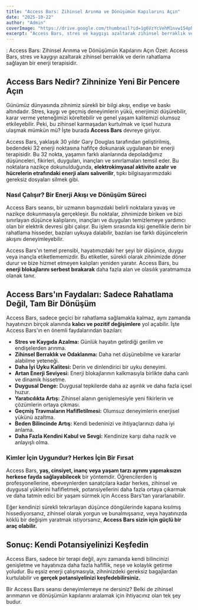 ```yaml
---
title: "Access Bars: Zihinsel Arınma ve Dönüşümün Kapılarını Açın"
date: "2025-10-22"
author: "Admin"
coverImage: "https://drive.google.com/thumbnail?id=1g6VzYcVehM1nvw154phVrxUG-TWfhYlg&sz=w1000"
excerpt: "Access Bars, stres ve kaygıyı azaltarak zihinsel berraklık ve derin rahatlama sağlayan bir enerji terapisidir."
---
```

: Access Bars: Zihinsel Arınma ve Dönüşümün Kapılarını Açın
Özet: Access Bars, stres ve kaygıyı azaltarak zihinsel berraklık ve derin rahatlama sağlayan bir enerji terapisidir.

## Access Bars Nedir? Zihninize Yeni Bir Pencere Açın

Günümüz dünyasında zihnimiz sürekli bir bilgi akışı, endişe ve baskı altındadır. Stres, kaygı ve geçmiş deneyimlerin yükü, enerjimizi düşürebilir, karar verme yeteneğimizi köreltebilir ve genel yaşam kalitemizi olumsuz etkileyebilir. Peki, bu zihinsel karmaşadan kurtulmak ve içsel huzura ulaşmak mümkün mü? İşte burada **Access Bars** devreye giriyor.

Access Bars, yaklaşık 30 yıldır Gary Douglas tarafından geliştirilmiş, bedendeki 32 enerji noktasına hafifçe dokunarak uygulanan bir enerji terapisidir. Bu 32 nokta, yaşamın farklı alanlarında depoladığımız düşünceleri, fikirleri, duyguları, inançları ve sınırlamaları temsil eder. Bu noktalara nazikçe dokunulduğunda, **elektrokimyasal aktivite azalır ve hücrelerin etrafındaki enerji alanı salıverilir**, tıpkı bilgisayarımızdaki gereksiz dosyaları silmek gibi.

### Nasıl Çalışır? Bir Enerji Akışı ve Dönüşüm Süreci

Access Bars seansı, bir uzmanın başınızdaki belirli noktalara yavaş ve nazikçe dokunmasıyla gerçekleşir. Bu noktalar, zihnimizde biriken ve bizi sınırlayan düşünce kalıplarını, inançları ve duyguları temizlemeye yardımcı olan bir elektrik devresi gibi çalışır. Bu işlem sırasında kişi genellikle derin bir rahatlama hisseder, bazıları uykuya dalabilir, bazıları ise farklı düşüncelerin akışını deneyimleyebilir.

Access Bars'ın temel prensibi, hayatımızdaki her şeyi bir düşünce, duygu veya inançla etiketlememizdir. Bu etiketler, sürekli olarak zihnimizde döner durur ve bize hizmet etmeyen kalıpları yeniden yaratır. Access Bars, bu **enerji blokajlarını serbest bırakarak** daha fazla alan ve olasılık yaratmamıza olanak tanır.

## Access Bars'ın Faydaları: Sadece Rahatlama Değil, Tam Bir Dönüşüm

Access Bars, sadece geçici bir rahatlama sağlamakla kalmaz, aynı zamanda hayatınızın birçok alanında **kalıcı ve pozitif değişimlere** yol açabilir. İşte Access Bars'ın en önemli faydalarından bazıları:

*   **Stres ve Kaygıda Azalma:** Günlük hayatın getirdiği gerilim ve endişelerden arınma.
*   **Zihinsel Berraklık ve Odaklanma:** Daha net düşünebilme ve kararlar alabilme yeteneği.
*   **Daha İyi Uyku Kalitesi:** Derin ve dinlendirici bir uyku deneyimi.
*   **Artan Enerji Seviyesi:** Enerji blokajlarının kalkmasıyla birlikte daha canlı ve dinamik hissetme.
*   **Duygusal Denge:** Duygusal tepkilerde daha az aşırılık ve daha fazla içsel huzur.
*   **Yaratıcılıkta Artış:** Zihinsel alanın genişlemesiyle yeni fikirlerin ve çözümlerin ortaya çıkması.
*   **Geçmiş Travmaların Hafifletilmesi:** Olumsuz deneyimlerin enerjisel yükünü azaltma.
*   **Beden Bilincinde Artış:** Kendi bedeninizi ve ihtiyaçlarınızı daha iyi anlama.
*   **Daha Fazla Kendini Kabul ve Sevgi:** Kendinize karşı daha nazik ve anlayışlı olma.

### Kimler İçin Uygundur? Herkes İçin Bir Fırsat

Access Bars, **yaş, cinsiyet, inanç veya yaşam tarzı ayrımı yapmaksızın herkese fayda sağlayabilecek** bir yöntemdir. Öğrencilerden iş profesyonellerine, ebeveynlerden sanatçılara kadar herkes, zihinsel ve duygusal yüklerini hafifletmek, potansiyellerini daha fazla ortaya çıkarmak ve daha tatmin edici bir yaşam sürmek için Access Bars'tan yararlanabilir.

Eğer kendinizi sürekli tekrarlayan düşünce döngülerinde kapana kısılmış hissediyorsanız, zihinsel olarak yorgun ve bunalmışsanız, veya hayatınızda köklü bir değişim yaratmak istiyorsanız, **Access Bars sizin için güçlü bir araç olabilir.**

## Sonuç: Kendi Potansiyelinizi Keşfedin

Access Bars, sadece bir terapi değil, aynı zamanda kendi bilincinizi genişletme ve hayatınıza daha fazla hafiflik, neşe ve kolaylık getirme yoludur. Bu eşsiz enerji çalışmasıyla, zihninizdeki gereksiz bagajlardan kurtulabilir ve **gerçek potansiyelinizi keşfedebilirsiniz.**

Bir Access Bars seansı deneyimlemeye ne dersiniz? Belki de zihinsel arınmanın ve dönüşümün kapılarını aralamak için ihtiyacınız olan tek şey budur.
